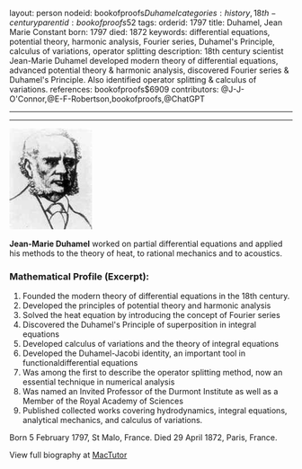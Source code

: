 layout: person
nodeid: bookofproofs$Duhamel
categories: history,18th-century
parentid: bookofproofs$52
tags: 
orderid: 1797
title: Duhamel, Jean Marie Constant
born: 1797
died: 1872
keywords: differential equations, potential theory, harmonic analysis, Fourier series, Duhamel's Principle, calculus of variations, operator splitting
description: 18th century scientist Jean-Marie Duhamel developed modern theory of differential equations, advanced potential theory & harmonic analysis, discovered Fourier series & Duhamel's Principle. Also identified operator splitting & calculus of variations.
references: bookofproofs$6909
contributors: @J-J-O'Connor,@E-F-Robertson,bookofproofs,@ChatGPT

---



---

![Duhamel.jpg](https://github.com/bookofproofs/bookofproofs.github.io/blob/main/_sources/_assets/images/portraits/Duhamel.jpg?raw=true)

**Jean-Marie Duhamel** worked on partial differential equations and applied his methods to the theory of heat, to rational mechanics and to acoustics.

### Mathematical Profile (Excerpt):
1. Founded the modern theory of differential equations in the 18th century. 
2. Developed the principles of potential theory and harmonic analysis 
3. Solved the heat equation by introducing the concept of Fourier series 
4. Discovered the Duhamel's Principle of superposition in integral equations 
5. Developed calculus of variations and the theory of integral equations 
6. Developed the Duhamel-Jacobi identity, an important tool in functionaldifferential equations 
7. Was among the first to describe the operator splitting method, now an essential technique in numerical analysis 
8. Was named an Invited Professor of the Durmont Institute as well as a Member of the Royal Academy of Sciences 
9. Published collected works covering hydrodynamics, integral equations, analytical mechanics, and calculus of variations.

Born 5 February 1797, St Malo, France. Died 29 April 1872, Paris, France.

View full biography at [MacTutor](https://mathshistory.st-andrews.ac.uk/Biographies/Duhamel/)
